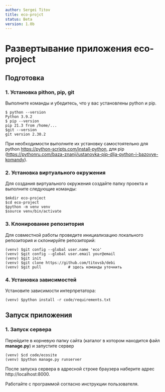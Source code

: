 ```yaml
---
author: Sergei Titov
title: eco-projct
status: Beta
version: 1.0b
---
```

# Развертывание приложения eco-project

## Подготовка
### 1. Установка pithon, pip, git
Выполните команды и убедитесь, что у вас установлены python и pip.

    $ python --version
    Python 3.9.2
    $ pip --version
    pip 21.3 from /home/...
    $git --version
    git version 2.30.2

При необходимости выполните их установку самостоятельно для python https://python-scripts.com/install-python, для pip (https://pythonru.com/baza-znanij/ustanovka-pip-dlja-python-i-bazovye-komandy).

### 2. Установка виртуального окружения

Для создания виртуального окружения создайте папку проекта и выполните следующие команды:

    $mkdir eco-project
    $cd eco-project
    $python -m venv venv
    $source venv/bin/activate

### 3. Клонирование репозитория
Для совместной работы проведите инициализацию локального репозитория и склонируйте репозиторий:

    (venv) $git config --global user.name 'eco'
    (venv) $git config --global user.email your@email
    (venv) $git init
    (venv) $git clone https://github.com/titovsb/debi
    (venv) $git pull            # здесь команды уточнить

### 4. Установка зависимостей
Установите зависимости интерпретатора:

    (venv) $python install -r code/requirements.txt

## Запуск приложения
### 1. Запуск сервера
Перейдите в корневую папку сайта (каталог в котором находится файл __manage.py__) и запустите сервер

    (venv) $cd code/ecosite
    (venv) $python manage.py runserver

После запуска сервера в адресной строке браузера наберите адрес http://localhost:8000.

Работайте с программой согласно инструкции пользователя.



